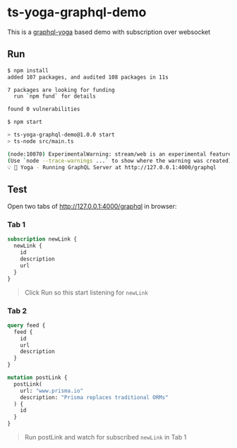 # ts-yoga-graphql-demo

This is a [graphql-yoga](graphql-yoga.com) based demo with subscription over websocket

## Run

```bash
$ npm install
added 107 packages, and audited 108 packages in 11s

7 packages are looking for funding
  run `npm fund` for details

found 0 vulnerabilities

$ npm start

> ts-yoga-graphql-demo@1.0.0 start
> ts-node src/main.ts

(node:10070) ExperimentalWarning: stream/web is an experimental feature. This feature could change at any time
(Use `node --trace-warnings ...` to show where the warning was created)
💡 🧘 Yoga - Running GraphQL Server at http://127.0.0.1:4000/graphql
```

## Test

Open two tabs of <http://127.0.0.1:4000/graphql> in browser:

### Tab 1

```graphql
subscription newLink {
  newLink {
    id
    description
    url
  }
}
```

> Click Run so this start listening for `newLink`

### Tab 2

```graphql
query feed {
  feed {
    id
    url
    description
  }
}

mutation postLink {
  postLink(
    url: "www.prisma.io"
    description: "Prisma replaces traditional ORMs"
  ) {
    id
  }
}
```

> Run postLink and watch for subscribed `newLink` in Tab 1
